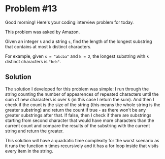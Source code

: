 # Problem #13  

Good morning! Here's your coding interview problem for today.  

This problem was asked by Amazon.  

Given an integer `k` and a string `s`, find the length of the longest substring that contains at most `k` distinct characters.  

For example, given `s = "abcba"` and `k = 2`, the longest substring with `k` distinct characters is `"bcb"`.  

## Solution  

The solution I developed for this problem was simple: I run through the string counting the number of appearences of repeated characters until the sum of new characters is over k (in this case I return the sum). And then I check if the count is the size of the string (this means the whole string is the greater substring) and return the count if true - as there won't be any greater substrings after that. If false, then I check if there are substrings starting from second character that would have more characters than the current count and compare the results of the substring with the current string and return the greater.  

This solution will have a quadratic time complexity for the worst scenario as it runs the function n times recursively and it has a for loop inside that visits every item in the string.  
